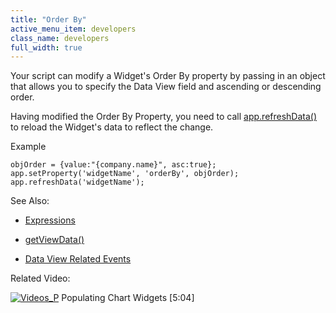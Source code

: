 ```yaml
---
title: "Order By"
active_menu_item: developers
class_name: developers
full_width: true
---
```



Your script can modify a Widget's Order By property by passing in an object that allows you to specify the Data View field and ascending or descending order.

Having modified the Order By Property, you need to call [app.refreshData()](../../widget-functions/refreshdata.htm) to reload the Widget's data to reflect the change.

Example

    objOrder = {value:"{company.name}", asc:true};
    app.setProperty('widgetName', 'orderBy', objOrder);
    app.refreshData('widgetName');
   

See Also:

 - [Expressions](../../../../product-guide/advanced-features/data-integration,-reporting-dashboards/data-section-properties/the-expression-editor.htm)

 - [getViewData()](../getviewdata.htm)

 - [Data View Related Events](../data-view-related-events.htm)

Related Video:

[![Videos\_P](/img/docs/videos_p.png)](http://www.youtube.com/v/4FXN_AsiiMs?autoplay=1&hd=1&fs=1&showsearch=0&rel=0&) Populating Chart Widgets [5:04]
